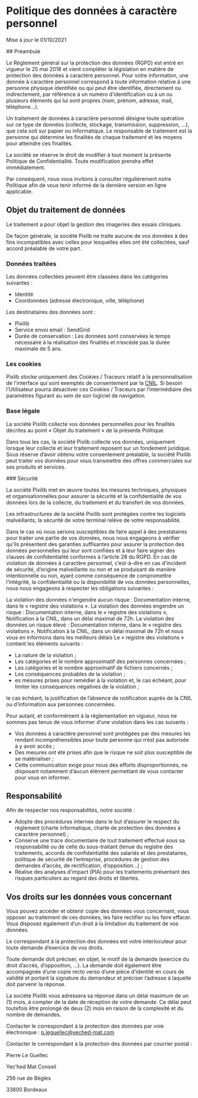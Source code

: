 # Politique des données à caractère personnel

Mise à jour le 01/10/2021

## Préambule

Le Règlement général sur la protection des données (RGPD) est entré en vigueur le 25 mai 2018 et vient compléter la législation en matière de protection des données à caractère personnel. Pour votre information, une donnée à caractère personnel correspond à toute information relative à une personne physique identifiée ou qui peut être identifiée, directement ou indirectement, par référence à un numéro d’identification ou à un ou plusieurs éléments qui lui sont propres (nom, prénom, adresse, mail, téléphone…).

Un traitement de données à caractère personnel désigne toute opération sur ce type de données (collecte, stockage, transmission, suppression, …), que cela soit sur papier ou informatique. Le responsable de traitement est la personne qui détermine les finalités de chaque traitement et les moyens pour atteindre ces finalités.

La société se réserve le droit de modifier à tout moment la présente Politique de Confidentialité. Toute modification prendra effet immédiatement.

Par conséquent, nous vous invitons à consulter régulièrement notre Politique afin de vous tenir informé de la dernière version en ligne applicable.

## Objet du traitement de données

Le traitement a pour objet la gestion des imageries des essais cliniques.

De façon générale, la société Pixlib ne traite aucune de vos données à des fins incompatibles avec celles pour lesquelles elles ont été collectées, sauf accord préalable de votre part.

### Données traitées

Les données collectées peuvent être classées dans les catégories suivantes :

* Identité
* Coordonnées (adresse électronique, ville, téléphone)

Les destinataires des données sont :

* Pixilib
* Service envoi email : SendGrid
* Durée de conservation : Les données sont conservées le temps nécessaire à la réalisation des finalités et n’excède pas la durée maximale de 5 ans.

### Les cookies

Pixlib stocke uniquement des Cookies / Traceurs relatif à la personnalisation de l'interface qui sont exemptés de consentement par la [CNIL](https://www.cnil.fr/fr/cookies-et-traceurs-comment-mettre-mon-site-web-en-conformite).
Si besoin l’Utilisateur pourra désactiver ces Cookies / Traceurs par l’intermédiaire des paramètres figurant au sein de son logiciel de navigation.

### Base légale

La société Pixilib collecte vos données personnelles pour les finalités décrites au point « Objet du traitement » de la présente Politique.

Dans tous les cas, la société Pixlib collecte vos données, uniquement lorsque leur collecte et leur traitement reposent sur un fondement juridique. Sous réserve d’avoir obtenu votre consentement préalable, la société Pixilib peut traiter vos données pour vous transmettre des offres commerciales sur ses produits et services.

### Sécurité

La société Pixilib met en œuvre toutes les mesures techniques, physiques et organisationnelles pour assurer la sécurité et la confidentialité de vos données lors de la collecte, du traitement et du transfert de vos données.

Les infrastructures de la société Pixilib sont protégées contre les logiciels malveillants; la sécurité de votre terminal relève de votre responsabilité.

Dans le cas où nous serions susceptibles de faire appel à des prestataires pour traiter une partie de vos données, nous nous engageons à vérifier qu’ils présentent des garanties suffisantes pour assurer la protection des données personnelles qui leur sont confiées et à leur faire signer des clauses de confidentialité conformes à l’article 28 du RGPD. En cas de violation de données à caractère personnel, c’est-à-dire en cas d’incident de sécurité, d’origine malveillante ou non et se produisant de manière intentionnelle ou non, ayant comme conséquence de compromettre l’intégrité, la confidentialité ou la disponibilité de vos données personnelles, nous nous engageons à respecter les obligations suivantes :

La violation des données n'engendre aucun risque : Documentation interne, dans le « registre des violations ».
La violation des données engendre un risque : Documentation interne, dans le « registre des violations », Notification à la CNIL, dans un délai maximal de 72h.
La violation des données un risque élevé : Documentation interne, dans le « registre des violations », Notification à la CNIL, dans un délai maximal de 72h et nous vous en informons dans les meilleurs délais
Le « registre des violations » contient les éléments suivants :

* La nature de la violation ;
* Les catégories et le nombre approximatif des personnes concernées ;
* Les catégories et le nombre approximatif de fichiers concernés ;
* Les conséquences probables de la violation ;
* es mesures prises pour remédier à la violation et, le cas échéant, pour limiter les conséquences négatives de la violation ;

le cas échéant, la justification de l’absence de notification auprès de la CNIL ou d’information aux personnes concernées.

Pour autant, et conformément à la réglementation en vigueur, nous ne sommes pas tenus de vous informer d’une violation dans les cas suivants :

* Vos données à caractère personnel sont protégées par des mesures les rendant incompréhensibles pour toute personne qui n’est pas autorisée à y avoir accès ;
* Des mesures ont été prises afin que le risque ne soit plus susceptible de se matérialiser ;
* Cette communication exige pour nous des efforts disproportionnés, ne disposant notamment d’aucun élément permettant de vous contacter pour vous en informer.

## Responsabilité

Afin de respecter nos responsabilités, notre société :

* Adopte des procédures internes dans le but d’assurer le respect du règlement (charte informatique, charte de protection des données à caractère personnel) ;
* Conserve une trace documentaire de tout traitement effectué sous sa responsabilité ou de celle du sous-traitant (tenue du registre des traitements, accords de confidentialité des salariés et des prestataires, politique de sécurité de l’entreprise, procédures de gestion des demandes d’accès, de rectification, d’opposition…) ;
* Réalise des analyses d’impact (PIA) pour les traitements présentant des risques particuliers au regard des droits et libertés.

## Vos droits sur les données vous concernant

Vous pouvez accéder et obtenir copie des données vous concernant, vous opposer au traitement de ces données, les faire rectifier ou les faire effacer. Vous disposez également d’un droit à la limitation du traitement de vos données.

Le correspondant à la protection des données est votre interlocuteur pour toute demande d’exercice de vos droits.

Toute demande doit préciser, en objet, le motif de la demande (exercice du droit d’accès, d’opposition, …). La demande doit également être accompagnée d’une copie recto verso d’une pièce d’identité en cours de validité et portant la signature du demandeur et préciser l’adresse à laquelle doit parvenir la réponse.

La société Pixilib vous adressera sa réponse dans un délai maximum de un (1) mois, à compter de la date de réception de votre demande. Ce délai peut toutefois être prolongé de deux (2) mois en raison de la complexité et du nombre de demandes.

Contacter le correspondant à la protection des données par voie électronique : p.leguellec@yeched-mat.com

Contacter le correspondant à la protection des données par courrier postal :

Pierre Le Guellec

Yec’hed Mat Conseil

256 rue de Bègles

33800 Bordeaux